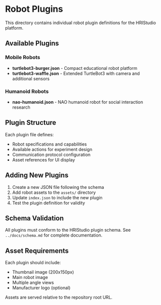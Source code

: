 # Robot Plugins

This directory contains individual robot plugin definitions for the HRIStudio platform.

## Available Plugins

### Mobile Robots

- **turtlebot3-burger.json** - Compact educational robot platform
- **turtlebot3-waffle.json** - Extended TurtleBot3 with camera and additional sensors

### Humanoid Robots

- **nao-humanoid.json** - NAO humanoid robot for social interaction research

## Plugin Structure

Each plugin file defines:

- Robot specifications and capabilities
- Available actions for experiment design
- Communication protocol configuration
- Asset references for UI display

## Adding New Plugins

1. Create a new JSON file following the schema
2. Add robot assets to the `assets/` directory
3. Update `index.json` to include the new plugin
4. Test the plugin definition for validity

## Schema Validation

All plugins must conform to the HRIStudio plugin schema. See `../docs/schema.md` for complete documentation.

## Asset Requirements

Each plugin should include:
- Thumbnail image (200x150px)
- Main robot image
- Multiple angle views
- Manufacturer logo (optional)

Assets are served relative to the repository root URL.